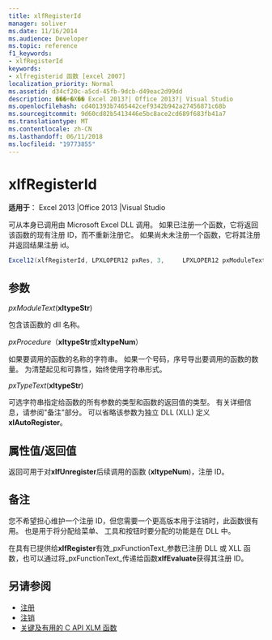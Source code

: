 ```yaml
---
title: xlfRegisterId
manager: soliver
ms.date: 11/16/2014
ms.audience: Developer
ms.topic: reference
f1_keywords:
- xlfRegisterId
keywords:
- xlfregisterid 函数 [excel 2007]
localization_priority: Normal
ms.assetid: d34cf20c-a5cd-45fb-9dcb-d49eac2d99dd
description: ���÷�Χ�� Excel 2013?| Office 2013?| Visual Studio
ms.openlocfilehash: cd401393b7465442cef9342b942a27456871c68b
ms.sourcegitcommit: 9d60cd82b5413446e5bc8ace2cd689f683fb41a7
ms.translationtype: MT
ms.contentlocale: zh-CN
ms.lasthandoff: 06/11/2018
ms.locfileid: "19773855"
---
```

# <a name="xlfregisterid"></a>xlfRegisterId

**适用于**： Excel 2013 |Office 2013 |Visual Studio 
  
可从本身已调用由 Microsoft Excel DLL 调用。 如果已注册一个函数，它将返回该函数的现有注册 ID，而不重新注册它。 如果尚未未注册一个函数，它将其注册并返回结果注册 id。
  
```cs
Excel12(xlfRegisterId, LPXLOPER12 pxRes, 3,     LPXLOPER12 pxModuleText, LPXLOPER12 pxProcedure, LPXLOPER12 pxTypeText);
```

## <a name="parameters"></a>参数

_pxModuleText_(**xltypeStr**)
  
包含该函数的 dll 名称。
  
_pxProcedure_（**xltypeStr**或**xltypeNum**）
  
如果要调用的函数的名称的字符串。 如果一个号码，序号导出要调用的函数的数量。 为清楚起见和可靠性，始终使用字符串形式。
  
_pxTypeText_(**xltypeStr**)
  
可选字符串指定给函数的所有参数的类型和函数的返回值的类型。 有关详细信息，请参阅"备注"部分。 可以省略该参数为独立 DLL (XLL) 定义**xlAutoRegister**。
  
## <a name="property-valuereturn-value"></a>属性值/返回值

返回可用于对**xlfUnregister**后续调用的函数 (**xltypeNum**)，注册 ID。
  
## <a name="remarks"></a>备注

您不希望担心维护一个注册 ID，但您需要一个更高版本用于注销时，此函数很有用。 也是用于将分配给菜单、 工具和按钮时要分配的功能是在 DLL 中。
  
在具有已提供给**xlfRegister**有效_pxFunctionText_参数已注册 DLL 或 XLL 函数，也可以通过将_pxFunctionText_传递给函数**xlfEvaluate**获得其注册 ID。
  
## <a name="see-also"></a>另请参阅

- [注册](xlfregister-form-1.md)
- [注销](xlfunregister-form-1.md)
- [关键及有用的 C API XLM 函数](essential-and-useful-c-api-xlm-functions.md)

